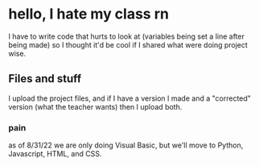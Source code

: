 # hello, I hate my class rn

I have to write code that hurts to look at (variables being set a line after being made)
so I thought it'd be cool if I shared what were doing project wise.

## Files and stuff
I upload the project files, and if I have a version I made and a "corrected" version (what the teacher wants) then I upload both.

### pain
as of 8/31/22 we are only doing Visual Basic, but we'll move to Python, Javascript, HTML, and CSS.
